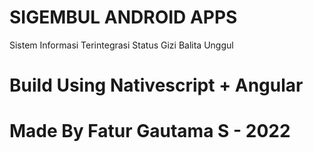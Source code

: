 # SIGEMBUL ANDROID APPS
Sistem Informasi Terintegrasi Status Gizi Balita Unggul

# Build Using Nativescript + Angular
# Made By Fatur Gautama S - 2022
